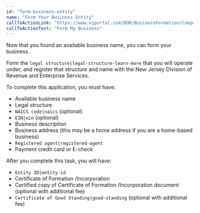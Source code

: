 ```yaml
---
id: "form-business-entity"
name: "Form Your Business Entity"
callToActionLink: "https://www.njportal.com/DOR/BusinessFormation/CompanyInformation/BusinessName"
callToActionText: "Form My Business"
---
```

Now that you found an available business name, you can form your business.

Form the `legal structure|legal-structure-learn-more` that you will operate under, and register that structure and name with the New Jersey Division of Revenue and Enterprise Services.
        
To complete this application, you must have:
- Available business name
- Legal structure
- `NAICS code|naics` (optional)
- `EIN|ein` (optional)
- Business description
- Business address (this may be a home address if you are a home-based business)
- `Registered agent|registered-agent`
- Payment credit card or E-check

After you complete this task, you will have:
- `Entity ID|entity-id`
- Certificate of Formation /Incorporation
- Certified copy of Certificate of Formation /Incorporation document (optional with additional fee)
- `Certificate of Good Standing|good-standing` (optional with additional fee) 
